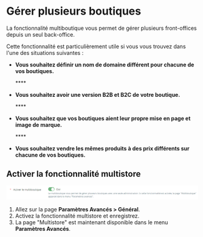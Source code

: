 # Gérer plusieurs boutiques

La fonctionnalité multiboutique vous permet de gérer plusieurs front-offices depuis un seul back-office.

Cette fonctionnalité est particulièrement utile si vous vous trouvez dans l'une des situations suivantes :&#x20;

*   **Vous souhaitez définir un nom de domaine différent pour chacune de vos boutiques.**&#x20;

    &#x20;****&#x20;
*   **Vous souhaitez avoir une version B2B et B2C de votre boutique.**&#x20;

    &#x20;****&#x20;
*   **Vous souhaitez que vos boutiques aient leur propre mise en page et image de marque.**&#x20;

    &#x20;****&#x20;
* **Vous souhaitez vendre les mêmes produits à des prix différents sur chacune de vos boutiques.**&#x20;

## Activer la fonctionnalité multistore&#x20;

![](<../../.gitbook/assets/image (51).png>)

1. Allez sur la page **Paramètres Avancés > Général**.
2. Activez la fonctionnalité multistore et enregistrez.
3. La page "Multistore" est maintenant disponible dans le menu **Paramètres Avancés**.
